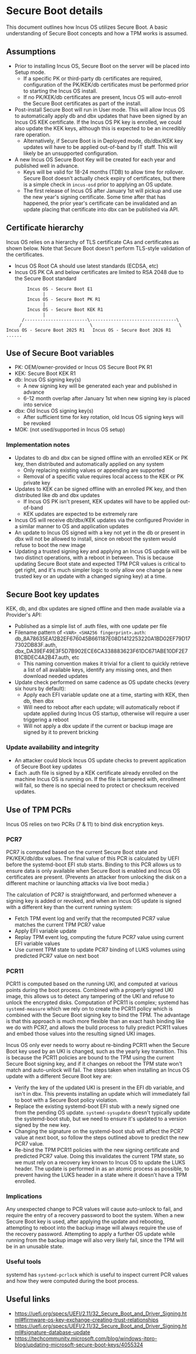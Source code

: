 # Secure Boot details
This document outlines how Incus OS utilizes Secure Boot. A basic understanding of Secure Boot concepts and how a TPM works is assumed.

## Assumptions
  * Prior to installing Incus OS, Secure Boot on the server will be placed into Setup mode.
    - If a specific PK or third-party db certificates are required, configuration of the PK/KEK/db certificates must be performed prior to starting the Incus OS install.
    - If no PK/KEK/db certificates are present, Incus OS will auto-enroll the Secure Boot certificates as part of the install.
  * Post-install Secure Boot will run in User mode. This will allow Incus OS to automatically apply db and dbx updates that have been signed by an Incus OS KEK certificate. If the Incus OS PK key is enrolled, we could also update the KEK keys, although this is expected to be an incredibly rare operation.
    - Alternatively, if Secure Boot is in Deployed mode, db/dbx/KEK key updates will have to be applied out-of-band by IT staff. This will likely be an unsupported configuration.
  * A new Incus OS Secure Boot Key will be created for each year and published well in advance.
    - Keys will be valid for 18-24 months (TDB) to allow time for rollover. Secure Boot doesn't actually check expiry of certificates, but there is a simple check in `incus-osd` prior to applying an OS update.
    - The first release of Incus OS after January 1st will pickup and use the new year's signing certificate. Some time after that has happened, the prior year's certificate can be invalidated and an update placing that certificate into dbx can be published via API.

## Certificate hierarchy
Incus OS relies on a hierarchy of TLS certificate CAs and certificates as shown below. Note that Secure Boot doesn't perform TLS-style validation of the certificates.

  * Incus OS Root CA should use latest standards (ECDSA, etc)
  * Incus OS PK CA and below certificates are limited to RSA 2048 due to the Secure Boot standard

```
        Incus OS - Secure Boot E1
              |
        Incus OS - Secure Boot PK R1
              |
        Incus OS - Secure Boot KEK R1
              |
      /------------------------\---------------------------------\
     /                          \                                 \
Incus OS - Secure Boot 2025 R1   Incus OS - Secure Boot 2026 R1    ......
```

## Use of Secure Boot variables
  * PK: OEM/owner-provided or Incus OS Secure Boot PK R1
  * KEK: Secure Boot KEK R1
  * db: Incus OS signing key(s)
    - A new signing key will be generated each year and published in advance
    - 6-12 month overlap after January 1st when new signing key is placed into service
  * dbx: Old Incus OS signing key(s)
    - After sufficient time for key rotation, old Incus OS signing keys will be revoked
  * MOK: (not used/supported in Incus OS setup)

### Implementation notes
  * Updates to db and dbx can be signed offline with an enrolled KEK or PK key, then distributed and automatically applied on any system
    - Only replacing existing values or appending are supported
    - Removal of a specific value requires local access to the KEK or PK private key
  * Updates to KEK can be signed offline with an enrolled PK key, and then distributed like db and dbx updates
    - If Incus OS PK isn't present, KEK updates will have to be applied out-of-band
    - KEK updates are expected to be extremely rare
  * Incus OS will receive db/dbx/KEK updates via the configured Provider in a similar manner to OS and application updates
  * An update to Incus OS signed with a key not yet in the db or present in dbx will not be allowed to install, since on reboot the system would refuse to boot the new image
  * Updating a trusted signing key and applying an Incus OS update will be two distinct operations, with a reboot in between. This is because updating Secure Boot state and expected TPM PCR values is critical to get right, and it's much simpler logic to only allow one change (a new trusted key or an update with a changed signing key) at a time.

## Secure Boot key updates
KEK, db, and dbx updates are signed offline and then made available via a Provider's API:

  * Published as a simple list of .auth files, with one update per file
  * Filename pattern of `<VAR>_<SHA256 fingerprint>.auth`: db_8A78635EA12B2EF676045B661187E08D1412253220A1BD02EF79D177302DB83F.auth, dbx_DA39EF49E3F5D7B902ECE6CA338883623F61DC671ABE10DF2E7B1CBDEC4A2B47.auth, etc
    - This naming convention makes it trivial for a client to quickly retrieve a list of all available keys, identify any missing ones, and then download needed updates
  * Update check performed on same cadence as OS update checks (every six hours by default):
    - Apply each EFI variable update one at a time, starting with KEK, then db, then dbx
    - Will need to reboot after each update; will automatically reboot if update applied during Incus OS startup, otherwise will require a user triggering a reboot
    - Will not apply a dbx update if the current or backup image are signed by it to prevent bricking

### Update availability and integrity
  * An attacker could block Incus OS update checks to prevent application of Secure Boot key updates
  * Each .auth file is signed by a KEK certificate already enrolled on the machine Incus OS is running on. If the file is tampered with, enrollment will fail, so there is no special need to protect or checksum received updates.

## Use of TPM PCRs
Incus OS relies on two PCRs (7 & 11) to bind disk encryption keys.

### PCR7
PCR7 is computed based on the current Secure Boot state and PK/KEK/db/dbx values. The final value of this PCR is calculated by UEFI before the systemd-boot EFI stub starts. Binding to this PCR allows us to ensure data is only available when Secure Boot is enabled and Incus OS certificates are present. (Prevents an attacker from unlocking the disk on a different machine or launching attacks via live boot media.)

The calculation of PCR7 is straightforward, and performed whenever a signing key is added or revoked, and when an Incus OS update is signed with a different key than the current running system:

  * Fetch TPM event log and verify that the recomputed PCR7 value matches the current TPM PCR7 value
  * Apply EFI variable update
  * Replay TPM event log, computing the future PCR7 value using current EFI variable values
  * Use current TPM state to update PCR7 binding of LUKS volumes using predicted PCR7 value on next boot

### PCR11
PCR11 is computed based on the running UKI, and computed at various points during the boot process. Combined with a properly signed UKI image, this allows us to detect any tampering of the UKI and refuse to unlock the encrypted disks. Computation of PCR11 is complex; systemd has `systemd-measure` which we rely on to create the PCR11 policy which is combined with the Secure Boot signing key to bind the TPM. The advantage is that this approach is much more flexible than an exact hash binding like we do with PCR7, and allows the build process to fully predict PCR11 values and embed those values into the resulting signed UKI images.

Incus OS only ever needs to worry about re-binding PCR11 when the Secure Boot key used by an UKI is changed, such as the yearly key transition. This is because the PCR11 policies are bound to the TPM using the current Secure Boot signing key, and if it changes on reboot the TPM state won't match and auto-unlock will fail. The steps taken when installing an Incus OS update with a different Secure Boot key are:

  * Verify the key of the updated UKI is present in the EFI db variable, and isn't in dbx. This prevents installing an update which will immediately fail to boot with a Secure Boot policy violation.
  * Replace the existing systemd-boot EFI stub with a newly signed one from the pending OS update. `systemd-sysupdate` doesn't typically update the systemd-boot stub, but we need to ensure it's updated to a version signed by the new key.
  * Changing the signature on the systemd-boot stub will affect the PCR7 value at next boot, so follow the steps outlined above to predict the new PCR7 value.
  * Re-bind the TPM PCR11 policies with the new signing certificate and predicted PCR7 value. Doing this invalidates the current TPM state, so we must rely on a recovery key known to Incus OS to update the LUKS header. The update is performed in as an atomic process as possible, to prevent having the LUKS header in a state where it doesn't have a TPM enrolled.

### Implications
Any unexpected change to PCR values will cause auto-unlock to fail, and require the entry of a recovery password to boot the system. When a new Secure Boot key is used, after applying the update and rebooting, attempting to reboot into the backup image will always require the use of the recovery password. Attempting to apply a further OS update while running from the backup image will also very likely fail, since the TPM will be in an unusable state.

### Useful tools
systemd has `systemd-pcrlock` which is useful to inspect current PCR values and how they were computed during the boot process.
  
## Useful links
  * https://uefi.org/specs/UEFI/2.11/32_Secure_Boot_and_Driver_Signing.html#firmware-os-key-exchange-creating-trust-relationships
  * https://uefi.org/specs/UEFI/2.11/32_Secure_Boot_and_Driver_Signing.html#signature-database-update
  * https://techcommunity.microsoft.com/blog/windows-itpro-blog/updating-microsoft-secure-boot-keys/4055324
